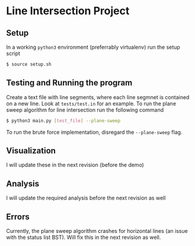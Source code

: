 # Line Intersection Project
## Setup
In a working `python3` environment (preferrably virtualenv) run the setup script
```sh
$ source setup.sh
```
## Testing and Running the program
Create a text file with line segments, where each line segmnet is contained on a new line.
Look at `tests/test.in` for an example.
To run the plane sweep algorithm for line intersection run the following command
```sh
$ python3 main.py [test_file] --plane-sweep
```
To run the brute force implementation, disregard the `--plane-sweep` flag.
## Visualization
I will update these in the next revision (before the demo)
## Analysis
I will update the required analysis before the next revision as well
## Errors
Currently, the plane sweep algorithm crashes for horizontal lines (an issue with the status list
BST). Will fix this in the next revision as well.
